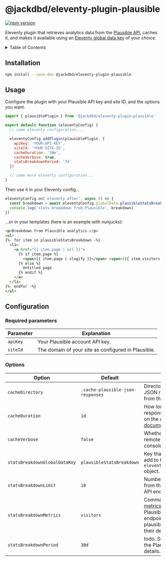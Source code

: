# @jackdbd/eleventy-plugin-plausible

[![npm version](https://badge.fury.io/js/@jackdbd%2Feleventy-plugin-plausible.svg)](https://badge.fury.io/js/@jackdbd%2Feleventy-plugin-plausible)

Eleventy plugin that retrieves analytics data from the [Plausible API](https://plausible.io/docs/stats-api), caches it, and makes it available using an [Eleventy global data key](https://www.11ty.dev/docs/data-global-custom/) of your choice.

<!-- START doctoc generated TOC please keep comment here to allow auto update -->
<!-- DON'T EDIT THIS SECTION, INSTEAD RE-RUN doctoc TO UPDATE -->
<details><summary>Table of Contents</summary>

- [Installation](#installation)
- [Usage](#usage)
- [Configuration](#configuration)
  - [Required parameters](#required-parameters)
  - [Options](#options)

<!-- END doctoc generated TOC please keep comment here to allow auto update -->
</details>

## Installation

```sh
npm install --save-dev @jackdbd/eleventy-plugin-plausible
```

## Usage

Configure the plugin with your Plausible API key and site ID, and the options you want.

```js
import { plausiblePlugin } from '@jackdbd/eleventy-plugin-plausible'

export default function (eleventyConfig) {
  // some eleventy configuration...

  eleventyConfig.addPlugin(plausiblePlugin, {
    apiKey: 'YOUR-API-KEY',
    siteId: 'YOUR-SITE-ID',
    cacheDuration: '30m',
    cacheVerbose: true,
    statsBreakdownPeriod: '7d'
  })

  // some more eleventy configuration...
}
```

Then use it in your Eleventy config...

```js
eleventyConfig.on('eleventy.after', async () => {
  const breakdown = await eleventyConfig.globalData.plausibleStatsBreakdown()
  console.log('stats breakdown from Plausible', breakdown)
})
```

...or in your templates (here is an example with nunjucks):

```html
<p>Breakdown from Plausible analytics.</p>
<ul>
{%- for item in plausibleStatsBreakdown -%}
  <li>
    <a href="{{ item.page | url }}">
      {% if item.page %}
        <span>{{ item.page | slugify }}</span> <span>({{ item.visitors }} visitors)</span>
      {% else %}
        Untitled page
      {% endif %}
    </a>
  </li>
{%- endfor -%}
</ul>
```

## Configuration

### Required parameters

| Parameter | Explanation |
| --- | --- |
| `apiKey` | Your Plausible account API key. |
| `siteId` | The domain of your site as configured in Plausible. |

### Options

| Option | Default | Explanation |
| --- | --- | --- |
| `cacheDirectory` | `.cache-plausible-json-responses` | Directory where to store JSON responses coming from the Plausible API. |
| `cacheDuration` | `1d` | How long to cache JSON responses for. See details on the [eleventy-fetch documentation](https://www.11ty.dev/docs/plugins/fetch/#change-the-cache-duration). |
| `cacheVerbose` | `false` | Whether to log requested remote URLs to the console. |
| `statsBreakdownGlobalDataKey` | `plausibleStatsBreakdown` | Key that this plugin should add to the `eleventyConfig.globalData` object. |
| `statsBreakdownLimit` | `10` | Number of results to return from the Plausible `/stats` API endpoint. |
| `statsBreakdownMetrics` | `visitors` | Comma-separated list of [metrics](https://plausible.io/docs/stats-api#metrics) to return from the Plausible `/stats` API endpoint. See [here](https://plausible.io/docs/metrics-definitions) for all plausible.io metrics and their definitions. |
| `statsBreakdownPeriod` | `30d` | todo. See [Time periods](https://plausible.io/docs/stats-api#time-periods) on the Plausible API docs for details. |
